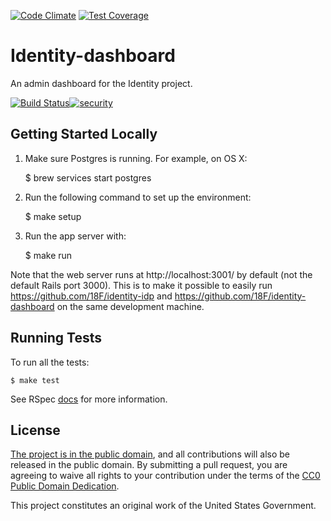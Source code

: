 [![Code Climate](https://codeclimate.com/github/18F/identity-dashboard/badges/gpa.svg)](https://codeclimate.com/github/18F/identity-dashboard)
[![Test Coverage](https://codeclimate.com/github/18F/identity-dashboard/badges/coverage.svg)](https://codeclimate.com/github/18F/identity-dashboard/coverage)

# Identity-dashboard

An admin dashboard for the Identity project.

[![Build Status](https://travis-ci.org/18F/identity-dashboard.svg?branch=master)](https://travis-ci.org/18F/identity-dashboard)[![security](https://hakiri.io/github/18F/identity-dashboard/master.svg)](https://hakiri.io/github/18F/identity-dashboard/master)

## Getting Started Locally

1. Make sure Postgres is running.  For example, on OS X:

    $ brew services start postgres

1. Run the following command to set up the environment:

    $ make setup

1. Run the app server with:

    $ make run

Note that the web server runs at http://localhost:3001/ by default (not the default Rails port 3000).
This is to make it possible to easily run https://github.com/18F/identity-idp and https://github.com/18F/identity-dashboard
on the same development machine.

## Running Tests

To run all the tests:

    $ make test

See RSpec [docs](https://relishapp.com/rspec/rspec-core/docs/command-line) for
more information.

## License

[The project is in the public domain](LICENSE.md), and all contributions will also be released in the public domain. By submitting a pull request, you are agreeing to waive all rights to your contribution under the terms of the [CC0 Public Domain Dedication](http://creativecommons.org/publicdomain/zero/1.0/).

This project constitutes an original work of the United States Government.
